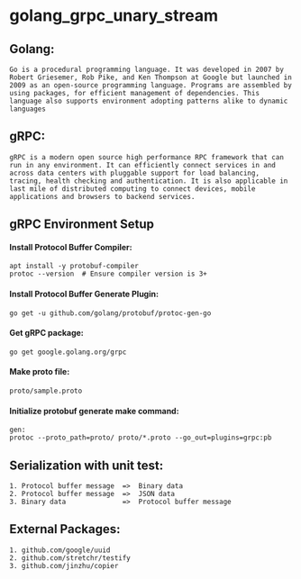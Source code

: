 # golang_grpc_unary_stream

## Golang:
    Go is a procedural programming language. It was developed in 2007 by Robert Griesemer, Rob Pike, and Ken Thompson at Google but launched in 2009 as an open-source programming language. Programs are assembled by using packages, for efficient management of dependencies. This language also supports environment adopting patterns alike to dynamic languages

## gRPC:
    gRPC is a modern open source high performance RPC framework that can run in any environment. It can efficiently connect services in and across data centers with pluggable support for load balancing, tracing, health checking and authentication. It is also applicable in last mile of distributed computing to connect devices, mobile applications and browsers to backend services.

## gRPC Environment Setup

#### Install Protocol Buffer Compiler:
    apt install -y protobuf-compiler
    protoc --version  # Ensure compiler version is 3+

#### Install Protocol Buffer Generate Plugin:
    go get -u github.com/golang/protobuf/protoc-gen-go

#### Get gRPC package:
    go get google.golang.org/grpc

#### Make proto file:
    proto/sample.proto

#### Initialize protobuf generate make command:
    gen:
	protoc --proto_path=proto/ proto/*.proto --go_out=plugins=grpc:pb


## Serialization with unit test:
    1. Protocol buffer message  =>  Binary data
    2. Protocol buffer message  =>  JSON data
    3. Binary data              =>  Protocol buffer message

##  External Packages:
    1. github.com/google/uuid
    2. github.com/stretchr/testify
    3. github.com/jinzhu/copier